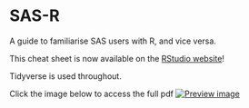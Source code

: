 # SAS-R
A guide to familiarise SAS users with R, and vice versa.

This cheat sheet is now available on the [RStudio website](https://www.rstudio.com/resources/cheatsheets/)!

Tidyverse is used throughout.

Click the image below to access the full pdf 
[![Preview image](/images/sas_r.png)](https://github.com/brendanjodowd/SAS-R/blob/master/sas-r%20cheatsheet.pdf)

